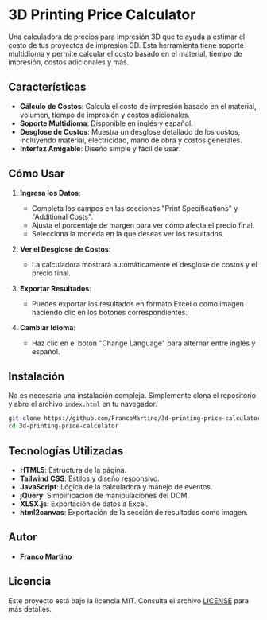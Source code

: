 # 3D Printing Price Calculator

Una calculadora de precios para impresión 3D que te ayuda a estimar el costo de tus proyectos de impresión 3D. Esta herramienta tiene soporte multidioma y permite calcular el costo basado en el material, tiempo de impresión, costos adicionales y más.

## Características

- **Cálculo de Costos**: Calcula el costo de impresión basado en el material, volumen, tiempo de impresión y costos adicionales.
- **Soporte Multidioma**: Disponible en inglés y español.
- **Desglose de Costos**: Muestra un desglose detallado de los costos, incluyendo material, electricidad, mano de obra y costos generales.
- **Interfaz Amigable**: Diseño simple y fácil de usar.

## Cómo Usar

1. **Ingresa los Datos**:
   - Completa los campos en las secciones "Print Specifications" y "Additional Costs".
   - Ajusta el porcentaje de margen para ver cómo afecta el precio final.
   - Selecciona la moneda en la que deseas ver los resultados.

2. **Ver el Desglose de Costos**:
   - La calculadora mostrará automáticamente el desglose de costos y el precio final.

3. **Exportar Resultados**:
   - Puedes exportar los resultados en formato Excel o como imagen haciendo clic en los botones correspondientes.

4. **Cambiar Idioma**:
   - Haz clic en el botón "Change Language" para alternar entre inglés y español.

## Instalación

No es necesaria una instalación compleja. Simplemente clona el repositorio y abre el archivo `index.html` en tu navegador.

```bash
git clone https://github.com/FrancoMartino/3d-printing-price-calculator.git
cd 3d-printing-price-calculator
```

## Tecnologías Utilizadas

- **HTML5**: Estructura de la página.
- **Tailwind CSS**: Estilos y diseño responsivo.
- **JavaScript**: Lógica de la calculadora y manejo de eventos.
- **jQuery**: Simplificación de manipulaciones del DOM.
- **XLSX.js**: Exportación de datos a Excel.
- **html2canvas**: Exportación de la sección de resultados como imagen.

## Autor

- [**Franco Martino**](https://github.com/FrancoMartino)

## Licencia

Este proyecto está bajo la licencia MIT. Consulta el archivo [LICENSE](LICENSE) para más detalles.